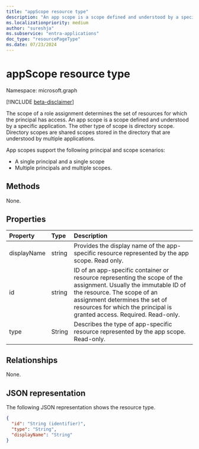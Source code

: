 ```yaml
---
title: "appScope resource type"
description: "An app scope is a scope defined and understood by a specific application."
ms.localizationpriority: medium
author: "sureshja"
ms.subservice: "entra-applications"
doc_type: "resourcePageType"
ms.date: 07/23/2024
---
```


# appScope resource type

Namespace: microsoft.graph

[!INCLUDE [beta-disclaimer](../../includes/beta-disclaimer.md)]

The scope of a role assignment determines the set of resources for which the principal has access. An app scope is a scope defined and understood by a specific application. The other type of scope is directory scope. Directory scopes are shared scopes stored in the directory that are understood by multiple applications. 

App scopes support the following principal and scope scenarios:
+ A single principal and a single scope
+ Multiple principals and multiple scopes.

## Methods

None.

## Properties

| Property | Type | Description |
|:-------- |:---- |:----------- |
| displayName | string | Provides the display name of the app-specific resource represented by the app scope. Read only. |
| id | string | ID of an app-specific container or resource representing the scope of the assignment. Usually the immutable ID of the resource. The scope of an assignment determines the set of resources for which the principal is granted access. Required. Read-only.|
| type | String | Describes the type of app-specific resource represented by the app scope. Read-only. |

## Relationships

None.

## JSON representation

The following JSON representation shows the resource type.

<!-- {
  "blockType": "resource",
  "keyProperty": "id",
  "@odata.type": "microsoft.graph.appScope"
}-->

```json
{
  "id": "String (identifier)",
  "type": "String",
  "displayName": "String"
}
```

<!-- uuid: 8fcb5dbc-d5aa-4681-8e31-b001d5168d79
2015-10-25 14:57:30 UTC -->
<!--
{
  "type": "#page.annotation",
  "description": "appScope resource",
  "keywords": "",
  "section": "documentation",
  "tocPath": "",
  "suppressions": []
}
-->

